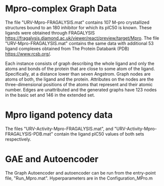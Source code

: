# Mpro-complex Graph Data
The file "URV-Mpro-FRAGALYSIS.mat" contains 107 M-pro crystallized structures bound to an 180 inhibitor for which its pIC50 is known. These ligands were obtained through FRAGALYSIS https://fragalysis.diamond.ac.uk/viewer/react/preview/target/Mpro. The file "URV-Mpro-FRAGALYSIS.mat" contains the same data with additional 53 ligand complexes obtained from The Protein Databank (PDB) https://www.rcsb.org/.

Each instance consists of graph describing the whole ligand and only the atoms and bonds of the protein that are close to some atom of the ligand. Specifically, at a distance lower than seven Angstrom. Graph nodes are atoms of both, the ligand and the protein. Attributes on the nodes are the three-dimensional positions of the atoms that represent and their atomic number. Edges are unattributed and the generated graphs have 123 nodes in the basic set and 146 in the extended set.

# Mpro ligand potency data
The files "URV-Activity-Mpro-FRAGALYSIS.mat", and "URV-Activity-Mpro-FRAGALYSIS-PDB.mat" contain the ligand pIC50 values of both sets respectively.



# GAE and Autoencoder
The Graph Autoencoder and autoencoder can be run from the entry-point file, "Run_Mpro.mat". Hyperparameters are in the Configuration_MPro.m
